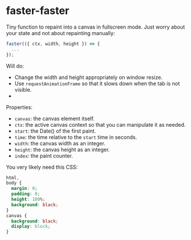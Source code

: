 # faster-faster

Tiny function to repaint into a canvas in fullscreen mode. Just worry about your state and not about repainting manually:

```js
faster(({ ctx, width, height }) => {
  ...
});
```

Will do:

- Change the width and height appropriately on window resize.
- Use `requestAnimationFrame` so that it slows down when the tab is not visible.
-

Properties:

- `canvas`: the canvas element itself.
- `ctx`: the active canvas context so that you can manipulate it as needed.
- `start`: the Date() of the first paint.
- `time`: the time relative to the `start` time in seconds.
- `width`: the canvas width as an integer.
- `height`: the canvas height as an integer.
- `index`: the paint counter.

You very likely need this CSS:

```css
html,
body {
  margin: 0;
  padding: 0;
  height: 100%;
  background: black;
}
canvas {
  background: black;
  display: block;
}
```
